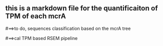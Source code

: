## this is a markdown file for the quantificaiton of TPM of each mcrA 

#==>to do, sequences classification based on the mcrA tree

#==>cal TPM based RSEM pipeline
